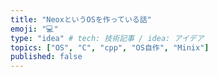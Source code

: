 ```yaml
---
title: "NeoxというOSを作っている話"
emoji: "💻"
type: "idea" # tech: 技術記事 / idea: アイデア
topics: ["OS", "C", "cpp", "OS自作", "Minix"]
published: false
---
```


